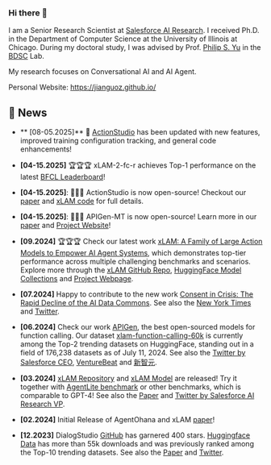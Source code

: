 ### Hi there 👋

I am a Senior Research Scientist at [Salesforce AI Research](https://www.salesforceairesearch.com/). I received Ph.D. in the Department of Computer Science at the University of Illinois at Chicago. During my doctoral study, I was advised by Prof. [Philip S. Yu](https://scholar.google.com/citations?user=D0lL1r0AAAAJ&hl=en) in the [BDSC](https://bdsc-uic.github.io/index.html) Lab.

My research focuses on Conversational AI and AI Agent. 
<!-- 
<a>

![image1](https://github.com/jianguoz/My-Github-Stats/blob/master/generated/overview.svg)
![image2](https://github.com/jianguoz/My-Github-Stats/blob/master/generated/languages.svg)
</a>
 -->
Personal Website: https://jianguoz.github.io/

## 🎉 News
- ** [08-05.2025]** 💫 [ActionStudio](https://github.com/SalesforceAIResearch/xLAM/tree/main/actionstudio) has been updated with new features, improved training configuration tracking, and general code enhancements!
- **[04-15.2025]** 🏆🏆🏆 xLAM-2-fc-r achieves Top-1 performance on the latest [BFCL Leaderboard](https://gorilla.cs.berkeley.edu/leaderboard.html)!
- **[04-15.2025]**: 🚀🚀🚀 ActionStudio is now open-source! Checkout our [paper](https://arxiv.org/abs/2503.22673) and [xLAM code](ActionStudio_README.md) for full details.
- **[04-15.2025]**: 📢📢📢 APIGen-MT is now open-source! Learn more in our [paper](https://arxiv.org/pdf/2504.03601) and [Project Website](https://apigen-mt.github.io/)!
- **[09.2024]** 🏆🏆🏆 Check our latest work [xLAM: A Family of Large Action Models to Empower AI Agent Systems](https://arxiv.org/abs/2409.03215), which demonstrates top-tier performance across multiple challenging benchmarks and scenarios. Explore more through the [xLAM GitHub Repo](https://t.co/iBAp3MgXGo), [HuggingFace Model Collections](https://huggingface.co/collections/Salesforce/xlam-models-65f00e2a0a63bbcd1c2dade4) and [Project Webpage](https://www.salesforceairesearch.com/projects/xlam-large-action-models).
- **[07.2024]** Happy to contribute to the new work [Consent in Crisis: The Rapid Decline of the AI Data Commons](https://www.dataprovenance.org/consent-in-crisis-paper). See also the [New York Times](https://www.nytimes.com/2024/07/19/technology/ai-data-restrictions.html) and [Twitter](https://x.com/JianguoZhang3/status/1814310784903909532). 
- **[06.2024]** Check our work [APIGen](https://apigen-pipeline.github.io/), the best open-sourced models for function calling. Our dataset [xlam-function-calling-60k](https://huggingface.co/datasets/Salesforce/xlam-function-calling-60k) is currently among the Top-2 trending datasets on HuggingFace, standing out in a field of 176,238 datasets as of July 11, 2024. See also the [Twitter by Salesforce CEO](https://x.com/Benioff/status/1808365628551844186), [VentureBeat](https://venturebeat.com/ai/salesforce-proves-less-is-more-xlam-1b-tiny-giant-beats-bigger-ai-models/) and [新智元](https://mp.weixin.qq.com/s/B3gyaGwzlQaUXyI8n7Rguw).

- **[03.2024]** [xLAM Repository](https://github.com/SalesforceAIResearch/xLAM) and [xLAM Model](https://huggingface.co/collections/Salesforce/xlam-models-65f00e2a0a63bbcd1c2dade4) are released! Try it together with [AgentLite benchmark](https://github.com/SalesforceAIResearch/AgentLite/tree/main/benchmark) or other benchmarks, which is comparable to GPT-4! See also the [Paper](https://arxiv.org/pdf/2402.15506) and [Twitter by Salesforce AI Research VP](https://x.com/CaimingXiong/status/1769778308659708316).
- **[02.2024]** Initial Release of AgentOhana and xLAM [paper](https://arxiv.org/abs/2402.15506)!
- **[12.2023]** DialogStudio [GitHub](https://github.com/salesforce/DialogStudio) has garnered 400 stars. [Huggingface Data](https://huggingface.co/datasets/Salesforce/dialogstudio) has more than 55k downloads and was previously ranked among the Top-10 trending datasets. See also the [Paper](https://arxiv.org/pdf/2307.10172) and [Twitter](https://x.com/Yampeleg/status/1683012386381242368).


<!--
**jianguoz/jianguoz** is a ✨ _special_ ✨ repository because its `README.md` (this file) appears on your GitHub profile.

Here are some ideas to get you started:

- 🔭 I’m currently working on ...
- 🌱 I’m currently learning ...
- 👯 I’m looking to collaborate on ...
- 🤔 I’m looking for help with ...
- 💬 Ask me about ...
- 📫 How to reach me: ...
- 😄 Pronouns: ...
- ⚡ Fun fact: ...
-->
